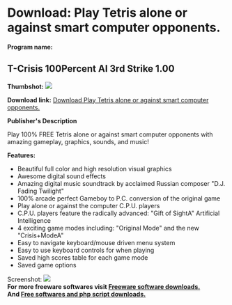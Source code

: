 # Download: Play Tetris alone or against smart computer opponents.

**Program name:**

## T-Crisis 100Percent AI 3rd Strike 1.00

  
**Thumbshot:** ![](http://www.freewarefiles.com/screenshot/tcrisis3rdstrk_md.jpg)   
  
**Download link:** [Download Play Tetris alone or against smart computer opponents.](http://freesoftwares.boysofts.com/T-Crisis-100Percent-AI-3rd-Strike_program_80692.html)  
  


**Publisher's Description**  
  


Play 100% FREE Tetris alone or against smart computer opponents with amazing gameplay, graphics, sounds, and music! 

**Features:**

  * Beautiful full color and high resolution visual graphics 
  * Awesome digital sound effects 
  * Amazing digital music soundtrack by acclaimed Russian composer "D.J. Fading Twilight" 
  * 100% arcade perfect Gameboy to P.C. conversion of the original game 
  * Play alone or against the computer C.P.U. players 
  * C.P.U. players feature the radically advanced: "Gift of SightA" Artificial Intelligence 
  * 4 exciting game modes including: "Original Mode" and the new "Crisis+ModeA" 
  * Easy to navigate keyboard/mouse driven menu system 
  * Easy to use keyboard controls for when playing 
  * Saved high scores table for each game mode 
  * Saved game options 

  
  
Screenshot: ![](http://www.freewarefiles.com/screenshot/tcrisis3rdstrk.jpg)   
**For more freeware softwares visit [Freeware software downloads.](http://freesoftwares.boysofts.com/)**   
**And [Free softwares and php script downloads.](http://www.boysofts.com/)**
